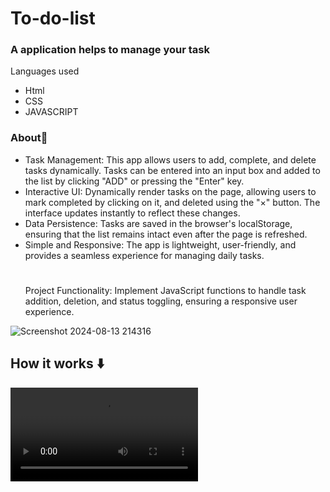 <h1>To-do-list</h1>
<h3>A application helps to manage your task</h3>
<p>
  Languages used <ul><li>Html</li><li>CSS</li><LI>JAVASCRIPT</LI></ul></p>
<h3>About📌</h3>
<ul>
  <li>
   Task Management: This app allows users to add, complete, and delete tasks dynamically. Tasks can be entered into an input box and added to the list by clicking "ADD" or pressing the "Enter" key.
  </li>
  <LI>
    Interactive UI:  Dynamically render tasks on the page, allowing users to mark completed by clicking on it, and deleted using the "×" button. The interface updates instantly to reflect these changes.
  </LI>
  <LI> Data Persistence: Tasks are saved in the browser's localStorage, ensuring that the list remains intact even after the page is refreshed.</LI>
  <LI>
    Simple and Responsive: The app is lightweight, user-friendly, and provides a seamless experience for managing daily tasks.
  </LI>
  <h1> </h1>
  <p> Project Functionality: Implement JavaScript functions to handle task addition, deletion, and status toggling, ensuring a responsive user experience.</p>
</ul>


![Screenshot 2024-08-13 214316](https://github.com/user-attachments/assets/53f8b047-999c-401b-9d36-d3f4303df44d)
<h2> How it works ⬇️</h2>
<video src ="https://github.com/user-attachments/assets/601a9884-c21f-442d-b859-482928aa0079
" ></video>

<h1> </h1>
  
